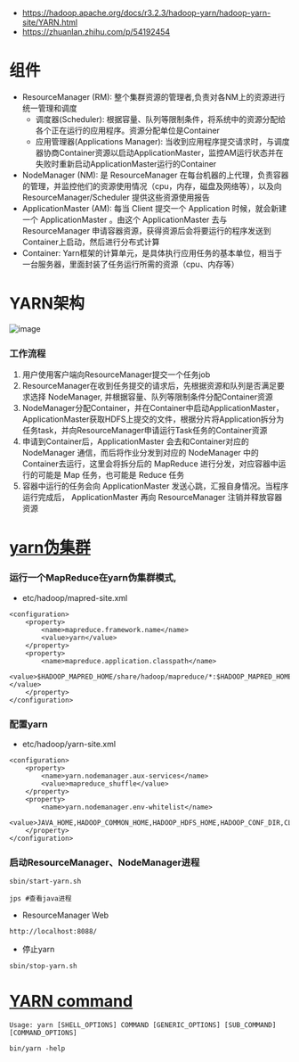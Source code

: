 * https://hadoop.apache.org/docs/r3.2.3/hadoop-yarn/hadoop-yarn-site/YARN.html
* https://zhuanlan.zhihu.com/p/54192454

# 组件
* ResourceManager (RM): 整个集群资源的管理者,负责对各NM上的资源进行统一管理和调度
  - 调度器(Scheduler): 根据容量、队列等限制条件，将系统中的资源分配给各个正在运行的应用程序。资源分配单位是Container
  - 应用管理器(Applications Manager): 当收到应用程序提交请求时，与调度器协商Container资源以启动ApplicationMaster，监控AM运行状态并在失败时重新启动ApplicationMaster运行的Container
* NodeManager (NM): 是 ResourceManager 在每台机器的上代理，负责容器的管理，并监控他们的资源使用情况（cpu，内存，磁盘及网络等），以及向 ResourceManager/Scheduler 提供这些资源使用报告
* ApplicationMaster (AM): 每当 Client 提交一个 Application 时候，就会新建一个 ApplicationMaster 。由这个 ApplicationMaster 去与 ResourceManager 申请容器资源，获得资源后会将要运行的程序发送到Container上启动，然后进行分布式计算
* Container: Yarn框架的计算单元，是具体执行应用任务的基本单位，相当于一台服务器，里面封装了任务运行所需的资源（cpu、内存等）


# YARN架构
![image](https://hadoop.apache.org/docs/r3.2.3/hadoop-yarn/hadoop-yarn-site/yarn_architecture.gif)

### 工作流程
1. 用户使用客户端向ResourceManager提交一个任务job
2. ResourceManager在收到任务提交的请求后，先根据资源和队列是否满足要求选择 NodeManager, 并根据容量、队列等限制条件分配Container资源
3. NodeManager分配Container，并在Container中启动ApplicationMaster， ApplicationMaster获取HDFS上提交的文件，根据分片将Application拆分为任务task，并向ResourceManager申请运行Task任务的Container资源
4. 申请到Container后，ApplicationMaster 会去和Container对应的 NodeManager 通信，而后将作业分发到对应的 NodeManager 中的Container去运行，这里会将拆分后的 MapReduce 进行分发，对应容器中运行的可能是 Map 任务，也可能是 Reduce 任务
5. 容器中运行的任务会向 ApplicationMaster 发送心跳，汇报自身情况。当程序运行完成后， ApplicationMaster 再向 ResourceManager 注销并释放容器资源


# [yarn伪集群](https://hadoop.apache.org/docs/r3.2.3/hadoop-project-dist/hadoop-common/SingleCluster.html#YARN_on_a_Single_Node)
### 运行一个MapReduce在yarn伪集群模式,
* etc/hadoop/mapred-site.xml
```
<configuration>
    <property>
        <name>mapreduce.framework.name</name>
        <value>yarn</value>
    </property>
    <property>
        <name>mapreduce.application.classpath</name>
        <value>$HADOOP_MAPRED_HOME/share/hadoop/mapreduce/*:$HADOOP_MAPRED_HOME/share/hadoop/mapreduce/lib/*</value>
    </property>
</configuration>
```

### 配置yarn
* etc/hadoop/yarn-site.xml
```
<configuration>
    <property>
        <name>yarn.nodemanager.aux-services</name>
        <value>mapreduce_shuffle</value>
    </property>
    <property>
        <name>yarn.nodemanager.env-whitelist</name>
        <value>JAVA_HOME,HADOOP_COMMON_HOME,HADOOP_HDFS_HOME,HADOOP_CONF_DIR,CLASSPATH_PREPEND_DISTCACHE,HADOOP_YARN_HOME,HADOOP_HOME,PATH,LANG,TZ,HADOOP_MAPRED_HOME</value>
    </property>
</configuration>
```

### 启动ResourceManager、NodeManager进程
```
sbin/start-yarn.sh

jps #查看java进程
```
* ResourceManager Web
```
http://localhost:8088/
```
* 停止yarn
```
sbin/stop-yarn.sh
```


# [YARN command](https://hadoop.apache.org/docs/r3.2.3/hadoop-yarn/hadoop-yarn-site/YarnCommands.html)
```
Usage: yarn [SHELL_OPTIONS] COMMAND [GENERIC_OPTIONS] [SUB_COMMAND] [COMMAND_OPTIONS]

bin/yarn -help
```